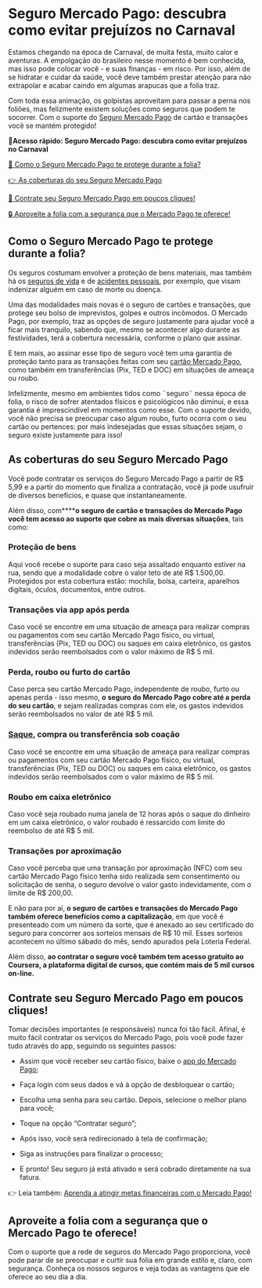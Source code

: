 # Seguro Mercado Pago: descubra como evitar prejuízos no Carnaval

Estamos chegando na época de Carnaval, de muita festa, muito calor e aventuras. A empolgação do brasileiro nesse momento é bem conhecida, mas isso pode colocar você - e suas finanças - em risco. Por isso, além de se hidratar e cuidar da saúde, você deve também prestar atenção para não extrapolar e acabar caindo em algumas arapucas que a folia traz.

Com toda essa animação, os golpistas aproveitam para passar a perna nos foliões, mas felizmente existem soluções como seguros que podem te socorrer. Com o suporte do [Seguro Mercado Pago](https://meubolso.mercadopago.com.br/seguros-mercado-pago) de cartão e transações você se mantém protegido!

**💙Acesso rápido: Seguro Mercado Pago: descubra como evitar prejuízos no Carnaval**

[🤔 Como o Seguro Mercado Pago te protege durante a folia?](#A)

[👉 As coberturas do seu Seguro Mercado Pago](#B)

[💪 Contrate seu Seguro Mercado Pago em poucos cliques!](#C)

[🔒 Aproveite a folia com a segurança que o Mercado Pago te oferece!](#D)

[](#)
## Como o Seguro Mercado Pago te protege durante a folia?

Os seguros costumam envolver a proteção de bens materiais, mas também há os [seguros de vida](https://meubolso.mercadopago.com.br/seguro-de-vida-mercado-pago) e de [acidentes pessoais](https://meubolso.mercadopago.com.br/vantagens-em-ter-seguro-de-vida-e-acidentes-pessoais), por exemplo, que visam indenizar alguém em caso de morte ou doença.

Uma das modalidades mais novas é o seguro de cartões e transações, que protege seu bolso de imprevistos, golpes e outros incômodos. O Mercado Pago, por exemplo, traz as opções de seguro justamente para ajudar você a ficar mais tranquilo, sabendo que, mesmo se acontecer algo durante as festividades, terá a cobertura necessária, conforme o plano que assinar.

E tem mais, ao assinar esse tipo de seguro você tem uma garantia de proteção tanto para as transações feitas com seu [cartão Mercado Pago](https://meubolso.mercadopago.com.br/cartao-de-credito-sem-anuidade), como também em transferências (Pix, TED e DOC) em situações de ameaça ou roubo.

Infelizmente, mesmo em ambientes tidos como ¨seguro¨ nessa época de folia, o risco de sofrer atentados físicos e psicológicos não diminui, e essa garantia é imprescindível em momentos como esse. Com o suporte devido, você não precisa se preocupar caso algum roubo, furto ocorra com o seu cartão ou pertences: por mais indesejadas que essas situações sejam, o seguro existe justamente para isso!

[](#)
## As coberturas do seu Seguro Mercado Pago

Você pode contratar os serviços do Seguro Mercado Pago a partir de R$ 5,99 e a partir do momento que finaliza a contratação, você já pode usufruir de diversos benefícios, e quase que instantaneamente.

Além disso, com******o seguro de cartão e transações do Mercado Pago você tem acesso ao suporte que cobre as mais diversas situações**, tais como:

### Proteção de bens

Aqui você recebe o suporte para caso seja assaltado enquanto estiver na rua, sendo que a modalidade cobre o valor teto de até R$ 1.500,00. Protegidos por esta cobertura estão: mochila, bolsa, carteira, aparelhos digitais, óculos, documentos, entre outros.

### Transações via app após perda

Caso você se encontre em uma situação de ameaça para realizar compras ou pagamentos com seu cartão Mercado Pago físico, ou virtual, transferências (Pix, TED ou DOC) ou saques em caixa eletrônico, os gastos indevidos serão reembolsados com o valor máximo de R$ 5 mil.

### Perda, roubo ou furto do cartão

Caso perca seu cartão Mercado Pago, independente de roubo, furto ou apenas perda - isso mesmo, **o seguro do Mercado Pago cobre até a perda do seu cartão**, e sejam realizadas compras com ele, os gastos indevidos serão reembolsados no valor de até R$ 5 mil.

### [Saque](https://meubolso.mercadopago.com.br/como-fazer-saque-sem-cartao-com-a-conta-mercado-pago), compra ou transferência sob coação

Caso você se encontre em uma situação de ameaça para realizar compras ou pagamentos com seu cartão Mercado Pago físico, ou virtual, transferências (Pix, TED ou DOC) ou saques em caixa eletrônico, os gastos indevidos serão reembolsados com o valor máximo de R$ 5 mil.

### Roubo em caixa eletrônico

Caso você seja roubado numa janela de 12 horas após o saque do dinheiro em um caixa eletrônico, o valor roubado é ressarcido com limite do reembolso de até R$ 5 mil.

### Transações por aproximação

Caso você perceba que uma transação por aproximação (NFC) com seu cartão Mercado Pago físico tenha sido realizada sem consentimento ou solicitação de senha, o seguro devolve o valor gasto indevidamente, com o limite de R$ 200,00.

E não para por aí, **o seguro de cartões e transações do Mercado Pago também oferece benefícios como a capitalização**, em que você é presenteado com um número da sorte, que é anexado ao seu certificado do seguro para concorrer aos sorteios mensais de R$ 10 mil. Esses sorteios acontecem no último sábado do mês, sendo apurados pela Loteria Federal.

Além disso, **ao contratar o seguro você também tem acesso gratuito ao Coursera, a plataforma digital de cursos, que contém mais de 5 mil cursos on-line.**

[](#)
## Contrate seu Seguro Mercado Pago em poucos cliques!

Tomar decisões importantes (e responsáveis) nunca foi tão fácil. Afinal, é muito fácil contratar os serviços do Mercado Pago, pois você pode fazer tudo através do app, seguindo os seguintes passos:

- Assim que você receber seu cartão físico, baixe o [app do Mercado Pago](https://meubolso.mercadopago.com.br/conta-mercado-pago-organizar-financas);

- Faça login com seus dados e vá à opção de desbloquear o cartão;

- Escolha uma senha para seu cartão. Depois, selecione o melhor plano para você;

- Toque na opção “Contratar seguro”;

- Após isso, você será redirecionado à tela de confirmação;

- Siga as instruções para finalizar o processo;

- E pronto! Seu seguro já está ativado e será cobrado diretamente na sua fatura.

👉 Leia também: [Aprenda a atingir metas financeiras com o Mercado Pago!](https://meubolso.mercadopago.com.br/metas-financeiras-com-o-mercado-pago)

[](#)
## Aproveite a folia com a segurança que o Mercado Pago te oferece!

Com o suporte que a rede de seguros do Mercado Pago proporciona, você pode parar de se preocupar e curtir sua folia em grande estilo e, claro, com segurança. Conheça os nossos seguros e veja todas as vantagens que ele oferece ao seu dia a dia.